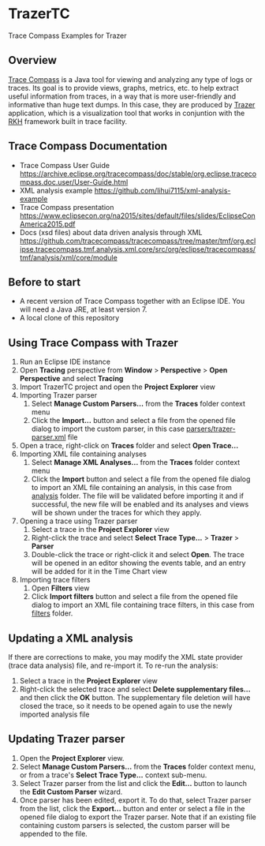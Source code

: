 # TrazerTC
Trace Compass Examples for Trazer

## Overview
[Trace Compass](https://www.eclipse.org/tracecompass/) is a Java tool for viewing and analyzing any type of logs or traces. Its goal is to provide views, graphs, metrics, etc. to help extract useful information from traces, in a way that is more user-friendly and informative than huge text dumps. In this case, they are produced by [Trazer](https://github.com/vortexmakes/Trazer) application, which is a visualization tool that works in conjuntion with the [RKH](https://github.com/vortexmakes/RKH) framework built in trace facility.

## Trace Compass Documentation
- Trace Compass User Guide https://archive.eclipse.org/tracecompass/doc/stable/org.eclipse.tracecompass.doc.user/User-Guide.html
- XML analysis example https://github.com/lihui7115/xml-analysis-example
- Trace Compass presentation https://www.eclipsecon.org/na2015/sites/default/files/slides/EclipseConAmerica2015.pdf
- Docs (xsd files) about data driven analysis through XML https://github.com/tracecompass/tracecompass/tree/master/tmf/org.eclipse.tracecompass.tmf.analysis.xml.core/src/org/eclipse/tracecompass/tmf/analysis/xml/core/module

## Before to start
- A recent version of Trace Compass together with an Eclipse IDE. You will need a Java JRE, at least version 7.
- A local clone of this repository

## Using Trace Compass with Trazer
1. Run an Eclipse IDE instance
2. Open __Tracing__ perspective from __Window__ > __Perspective__ > __Open Perspective__ and select __Tracing__
3. Import TrazerTC project and open the __Project Explorer__ view
4. Importing Trazer parser
    1. Select __Manage Custom Parsers...__ from the __Traces__ folder context menu
    2. Click the __Import...__ button and select a file from the opened file dialog to import the custom parser, in this case 
    [parsers/trazer-parser.xml](https://github.com/vortexmakes/TrazerTC/blob/master/parsers/trazer-parser.xml) file
4. Open a trace, right-click on __Traces__ folder and select __Open Trace...__
5. Importing XML file containing analyses
    1. Select __Manage XML Analyses...__ from the __Traces__ folder context menu
    2. Click the __Import__ button and select a file from the opened file dialog to import an XML file containing an analysis, in this case from
    [analysis](https://github.com/vortexmakes/TrazerTC/blob/master/analysis) folder. The file will be validated before importing it and if successful, 
    the new file will be enabled and its analyses and views will be shown under the traces for which they apply.
6. Opening a trace using Trazer parser
    1. Select a trace in the __Project Explorer__ view
    2. Right-click the trace and select __Select Trace Type...__ > __Trazer__ > __Parser__
    3. Double-click the trace or right-click it and select __Open__. The trace will be opened in an editor showing the events table, and an entry will 
    be added for it in the Time Chart view
7. Importing trace filters
    1. Open __Filters__ view
    2. Click __Import filters__ button and select a file from the opened file dialog to import an XML file containing trace filters, in this case from
    [filters](https://github.com/vortexmakes/TrazerTC/blob/master/filters) folder.

## Updating a XML analysis
If there are corrections to make, you may modify the XML state provider (trace data analysis) file, and re-import it. To re-run the analysis:
1. Select a trace in the __Project Explorer__ view
2. Right-click the selected trace and select __Delete supplementary files...__ and then click the __OK__ button. The supplementary file deletion will
have closed the trace, so it needs to be opened again to use the newly imported analysis file

## Updating Trazer parser
1. Open the __Project Explorer__ view.
2. Select __Manage Custom Parsers...__ from the __Traces__ folder context menu, or from a trace's __Select Trace Type...__ context sub-menu.
3. Select Trazer parser from the list and click the __Edit...__ button to launch the __Edit Custom Parser__ wizard.
4. Once parser has been edited, export it. To do that, select Trazer parser from the list, click the __Export...__ button and enter or select a file in the opened file dialog to export the Trazer parser. Note that if an existing file containing custom parsers is selected, the custom parser will be appended to the file. 
